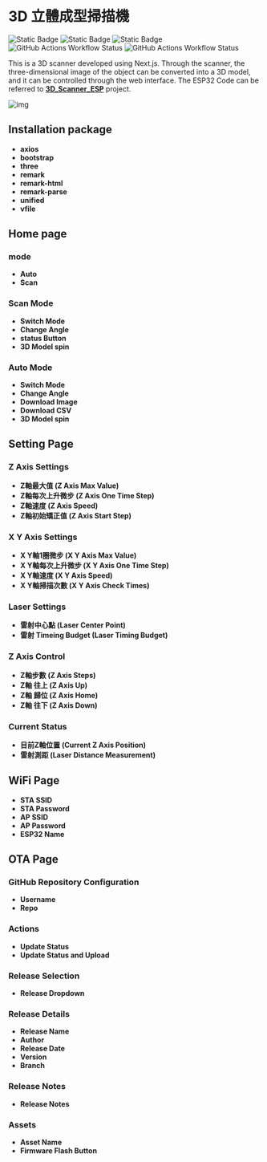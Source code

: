 # 3D 立體成型掃描機

![Static Badge](https://img.shields.io/badge/node-20.15.0-green?logo=nodedotjs)
![Static Badge](https://img.shields.io/badge/nextjs-14.2.5-green?logo=nextdotjs)
![Static Badge](https://img.shields.io/badge/bootstrap-5.3.3-green?logo=bootstrap)
![GitHub Actions Workflow Status](https://img.shields.io/github/actions/workflow/status/MakerbaseMoon/3d_scanner_nextjs/nextjs.yml?logo=github&label=Github%20Page)
![GitHub Actions Workflow Status](https://img.shields.io/github/actions/workflow/status/MakerbaseMoon/3d_scanner_nextjs/release.yml?logo=github&label=Release)

This is a 3D scanner developed using Next.js. Through the scanner, the three-dimensional image of the object can be converted into a 3D model, and it can be controlled through the web interface. The ESP32 Code can be referred to **[3D_Scanner_ESP](https://github.com/MakerbaseMoon/3d_scanner_esp)** project.

![img](https://github.com/MakerbaseMoon/3d_scanner_nextjs/releases/download/v0.0.0/image.png)



## Installation package
 - **axios**
 - **bootstrap**
 - **three**
 - **remark**
 - **remark-html**
 - **remark-parse**
 - **unified**
 - **vfile**

## Home page
### mode
 - **Auto**
 - **Scan**

### Scan Mode 
- **Switch Mode**  
- **Change Angle**
- **status Button**
- **3D Model spin**

### Auto Mode 
- **Switch Mode** 
- **Change Angle**
- **Download Image**
- **Download CSV**
- **3D Model spin**

## Setting  Page
### Z Axis Settings
- **Z軸最大值 (Z Axis Max Value)**
- **Z軸每次上升微步 (Z Axis One Time Step)**
- **Z軸速度 (Z Axis Speed)**
- **Z軸初始矯正值 (Z Axis Start Step)**

### X Y Axis Settings
- **X Y軸1圈微步 (X Y Axis Max Value)**
- **X Y軸每次上升微步 (X Y Axis One Time Step)**
- **X Y軸速度 (X Y Axis Speed)**
- **X Y軸掃描次數 (X Y Axis Check Times)**

### Laser Settings
- **雷射中心點 (Laser Center Point)**
- **雷射 Timeing Budget (Laser Timing Budget)**

### Z Axis Control
- **Z軸步數 (Z Axis Steps)**
- **Z軸 往上 (Z Axis Up)**
- **Z軸 歸位 (Z Axis Home)**
- **Z軸 往下 (Z Axis Down)**

### Current Status
- **目前Z軸位置 (Current Z Axis Position)**
- **雷射測距 (Laser Distance Measurement)**

## WiFi Page
- **STA SSID**
- **STA Password**
- **AP SSID**
- **AP Password**
- **ESP32 Name**

## OTA Page
### GitHub Repository Configuration
- **Username**
- **Repo**

### Actions
- **Update Status** 
- **Update Status and Upload**

### Release Selection
- **Release Dropdown**

### Release Details
- **Release Name**
- **Author**
- **Release Date**
- **Version**
- **Branch**

### Release Notes
- **Release Notes**

### Assets
- **Asset Name**
- **Firmware Flash Button**

